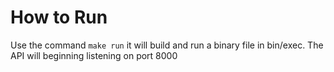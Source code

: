 # How to Run
Use the command ```make run``` it will build and run a binary file in bin/exec.
The API will beginning listening on port 8000
